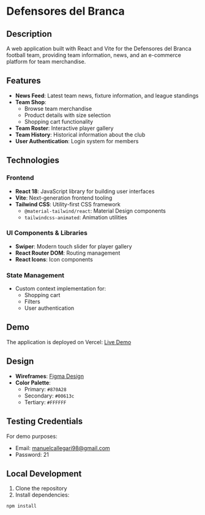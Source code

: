 # Defensores del Branca

## Description
A web application built with React and Vite for the Defensores del Branca football team, providing team information, news, and an e-commerce platform for team merchandise.

## Features
- **News Feed**: Latest team news, fixture information, and league standings
- **Team Shop**: 
  - Browse team merchandise
  - Product details with size selection
  - Shopping cart functionality
- **Team Roster**: Interactive player gallery
- **Team History**: Historical information about the club
- **User Authentication**: Login system for members

## Technologies
### Frontend
- **React 18**: JavaScript library for building user interfaces
- **Vite**: Next-generation frontend tooling
- **Tailwind CSS**: Utility-first CSS framework
  - `@material-tailwind/react`: Material Design components
  - `tailwindcss-animated`: Animation utilities

### UI Components & Libraries
- **Swiper**: Modern touch slider for player gallery
- **React Router DOM**: Routing management
- **React Icons**: Icon components

### State Management
- Custom context implementation for:
  - Shopping cart
  - Filters
  - User authentication

## Demo
The application is deployed on Vercel:
[Live Demo](https://defensores-del-branca.vercel.app/)

## Design
- **Wireframes**: [Figma Design](https://www.figma.com/file/YYw9dfD9Pi6LErR7Cg4qTa/DDB-PAGE?type=design&node-id=0%3A1&mode=design&t=QVktfLvNQiY5aTho-1)
- **Color Palette**:
  - Primary: `#870A28`
  - Secondary: `#00613c`
  - Tertiary: `#FFFFFF`

## Testing Credentials
For demo purposes:
- Email: manuelcallegari98@gmail.com
- Password: 21

## Local Development
1. Clone the repository
2. Install dependencies:
```bash
npm install

      
